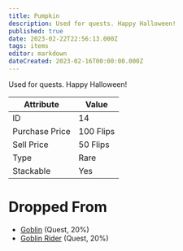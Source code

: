 ```yaml
---
title: Pumpkin
description: Used for quests. Happy Halloween!
published: true
date: 2023-02-22T22:56:13.000Z
tags: items
editor: markdown
dateCreated: 2023-02-16T00:00:00.000Z
---
```


Used for quests. Happy Halloween!

|Attribute|Value|
|-|-|
|ID|14|
|Purchase Price|100 Flips|
|Sell Price|50 Flips|
|Type|Rare|
|Stackable|Yes|


# Dropped From
 * [Goblin](/monsters/goblin.md) (Quest, 20%)
 * [Goblin Rider](/monsters/goblin-rider.md) (Quest, 20%)
